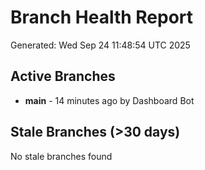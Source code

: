 # Branch Health Report
Generated: Wed Sep 24 11:48:54 UTC 2025

## Active Branches
- **main** - 14 minutes ago by Dashboard Bot

## Stale Branches (>30 days)
No stale branches found
